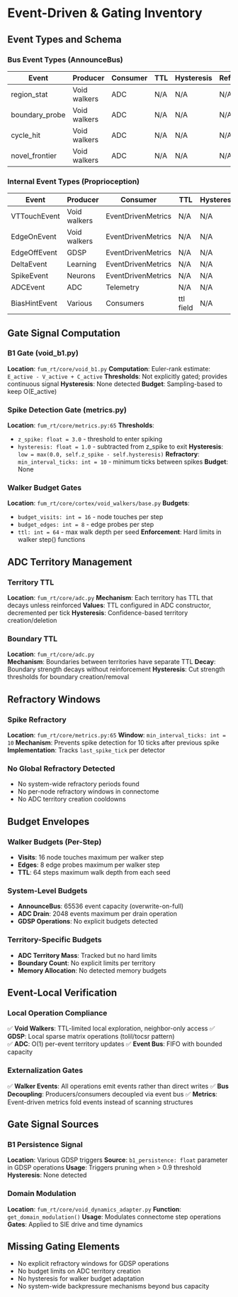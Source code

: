 # Event-Driven & Gating Inventory

## Event Types and Schema

### Bus Event Types (AnnounceBus)
| Event | Producer | Consumer | TTL | Hysteresis | Refractory | Budget |
|-------|----------|----------|-----|------------|------------|--------|
| region_stat | Void walkers | ADC | N/A | N/A | N/A | visits/edges |
| boundary_probe | Void walkers | ADC | N/A | N/A | N/A | visits/edges |
| cycle_hit | Void walkers | ADC | N/A | N/A | N/A | visits/edges |
| novel_frontier | Void walkers | ADC | N/A | N/A | N/A | visits/edges |

### Internal Event Types (Proprioception)
| Event | Producer | Consumer | TTL | Hysteresis | Refractory | Budget |
|-------|----------|----------|-----|------------|------------|--------|  
| VTTouchEvent | Void walkers | EventDrivenMetrics | N/A | N/A | N/A | visits |
| EdgeOnEvent | Void walkers | EventDrivenMetrics | N/A | N/A | N/A | edges |
| EdgeOffEvent | GDSP | EventDrivenMetrics | N/A | N/A | N/A | N/A |
| DeltaEvent | Learning | EventDrivenMetrics | N/A | N/A | N/A | N/A |
| SpikeEvent | Neurons | EventDrivenMetrics | N/A | N/A | N/A | N/A |
| ADCEvent | ADC | Telemetry | N/A | N/A | N/A | N/A |
| BiasHintEvent | Various | Consumers | ttl field | N/A | N/A | N/A |

## Gate Signal Computation

### B1 Gate (void_b1.py)
**Location**: `fum_rt/core/void_b1.py`
**Computation**: Euler-rank estimate: `E_active - V_active + C_active`
**Thresholds**: Not explicitly gated; provides continuous signal
**Hysteresis**: None detected
**Budget**: Sampling-based to keep O(E_active)

### Spike Detection Gate (metrics.py)  
**Location**: `fum_rt/core/metrics.py:65`
**Thresholds**: 
- `z_spike: float = 3.0` - threshold to enter spiking
- `hysteresis: float = 1.0` - subtracted from z_spike to exit
**Hysteresis**: `low = max(0.0, self.z_spike - self.hysteresis)`
**Refractory**: `min_interval_ticks: int = 10` - minimum ticks between spikes
**Budget**: None

### Walker Budget Gates
**Location**: `fum_rt/core/cortex/void_walkers/base.py`
**Budgets**:
- `budget_visits: int = 16` - node touches per step
- `budget_edges: int = 8` - edge probes per step  
- `ttl: int = 64` - max walk depth per seed
**Enforcement**: Hard limits in walker step() functions

## ADC Territory Management

### Territory TTL
**Location**: `fum_rt/core/adc.py`
**Mechanism**: Each territory has TTL that decays unless reinforced
**Values**: TTL configured in ADC constructor, decremented per tick
**Hysteresis**: Confidence-based territory creation/deletion

### Boundary TTL
**Location**: `fum_rt/core/adc.py`  
**Mechanism**: Boundaries between territories have separate TTL
**Decay**: Boundary strength decays without reinforcement
**Hysteresis**: Cut strength thresholds for boundary creation/removal

## Refractory Windows

### Spike Refractory
**Location**: `fum_rt/core/metrics.py:65`
**Window**: `min_interval_ticks: int = 10`
**Mechanism**: Prevents spike detection for 10 ticks after previous spike
**Implementation**: Tracks `last_spike_tick` per detector

### No Global Refractory Detected
- No system-wide refractory periods found
- No per-node refractory windows in connectome
- No ADC territory creation cooldowns

## Budget Envelopes

### Walker Budgets (Per-Step)
- **Visits**: 16 node touches maximum per walker step
- **Edges**: 8 edge probes maximum per walker step
- **TTL**: 64 steps maximum walk depth from each seed

### System-Level Budgets
- **AnnounceBus**: 65536 event capacity (overwrite-on-full)
- **ADC Drain**: 2048 events maximum per drain operation
- **GDSP Operations**: No explicit budgets detected

### Territory-Specific Budgets
- **ADC Territory Mass**: Tracked but no hard limits
- **Boundary Count**: No explicit limits per territory
- **Memory Allocation**: No detected memory budgets

## Event-Local Verification

### Local Operation Compliance
✅ **Void Walkers**: TTL-limited local exploration, neighbor-only access
✅ **GDSP**: Local sparse matrix operations (tolil/tocsr pattern)  
✅ **ADC**: O(1) per-event territory updates
✅ **Event Bus**: FIFO with bounded capacity

### Externalization Gates
✅ **Walker Events**: All operations emit events rather than direct writes
✅ **Bus Decoupling**: Producers/consumers decoupled via event bus
✅ **Metrics**: Event-driven metrics fold events instead of scanning structures

## Gate Signal Sources

### B1 Persistence Signal
**Location**: Various GDSP triggers
**Source**: `b1_persistence: float` parameter in GDSP operations
**Usage**: Triggers pruning when > 0.9 threshold
**Hysteresis**: None detected

### Domain Modulation
**Location**: `fum_rt/core/void_dynamics_adapter.py`
**Function**: `get_domain_modulation()`
**Usage**: Modulates connectome step operations
**Gates**: Applied to SIE drive and time dynamics

## Missing Gating Elements

- No explicit refractory windows for GDSP operations
- No budget limits on ADC territory creation
- No hysteresis for walker budget adaptation
- No system-wide backpressure mechanisms beyond bus capacity